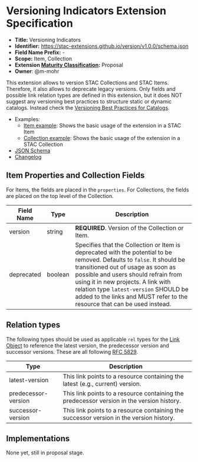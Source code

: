 # Versioning Indicators Extension Specification

- **Title:** Versioning Indicators
- **Identifier:** <https://stac-extensions.github.io/version/v1.0.0/schema.json>
- **Field Name Prefix:** -
- **Scope:** Item, Collection
- **Extension [Maturity Classification](https://github.com/radiantearth/stac-spec/tree/master/extensions/README.md#extension-maturity):** Proposal
- **Owner**: @m-mohr

This extension allows to version STAC Collections and STAC Items. Therefore, it also allows to deprecate legacy versions. Only fields and possible link relation types are defined in this extension, but it does NOT suggest any versioning best practices to structure static or dynamic catalogs. Instead check the [Versioning Best Practices for Catalogs](https://github.com/radiantearth/stac-spec/tree/master/best-practices.md#versioning-for-catalogs).

- Examples:
  - [Item example](examples/item.json): Shows the basic usage of the extension in a STAC Item
  - [Collection example](examples/collection.json): Shows the basic usage of the extension in a STAC Collection
- [JSON Schema](json-schema/schema.json)
- [Changelog](./CHANGELOG.md)

## Item Properties and Collection Fields

For Items, the fields are placed in the `properties`. For Collections, the fields are placed on the top level of the Collection.

| Field Name | Type    | Description |
| ---------- | ------- | ----------- |
| version    | string  | **REQUIRED**. Version of the Collection or Item. |
| deprecated | boolean | Specifies that the Collection or Item is deprecated with the potential to be removed. Defaults to `false`. It should be transitioned out of usage as soon as possible and users should refrain from using it in new projects. A link with relation type `latest-version` SHOULD be added to the links and MUST refer to the resource that can be used instead. |

## Relation types

The following types should be used as applicable `rel` types for the [Link Object](https://github.com/radiantearth/stac-spec/blob/master/item-spec/item-spec.md#link-object) to reference the latest version, the predecessor version and successor versions. These are all following [RFC 5829](https://tools.ietf.org/html/rfc5829).

| Type                | Description |
| ------------------- | ----------- |
| latest-version      | This link points to a resource containing the latest (e.g., current) version. |
| predecessor-version | This link points to a resource containing the predecessor version in the version history. |
| successor-version   | This link points to a resource containing the successor version in the version history. |

## Implementations

None yet, still in proposal stage.
